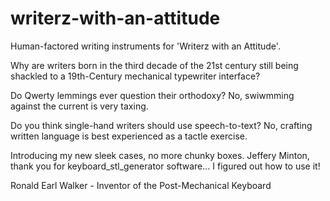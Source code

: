 # writerz-with-an-attitude
Human-factored writing instruments for 'Writerz with an Attitude'.

Why are writers born in the third decade of the 21st century still being shackled to a 19th-Century mechanical typewriter interface?

Do Qwerty lemmings ever question their orthodoxy? No, swiwmming against the current is very taxing.

Do you think single-hand writers should use speech-to-text? No, crafting written language is best experienced as a tactle exercise.

Introducing my new sleek cases, no more chunky boxes. Jeffery Minton, thank you for keyboard_stl_generator software... I figured out how to use it!

Ronald Earl Walker - Inventor of the Post-Mechanical Keyboard
